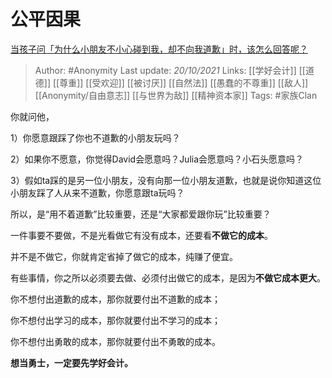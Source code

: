 # 公平因果
[当孩子问「为什么小朋友不小心碰到我，却不向我道歉」时，该怎么回答呢？](https://www.zhihu.com/question/468899632/answer/2173849616)

> Author: #Anonymity 
Last update: *20/10/2021* 
Links: [[学好会计]] [[道德]] [[尊重]] [[受欢迎]] [[被讨厌]] [[自然法]] [[愚蠢的不尊重]] [[敌人]] [[Anonymity/自由意志]] [[与世界为敌]] [[精神资本家]]
Tags:  #家族Clan 

你就问他，

1）你愿意跟踩了你也不道歉的小朋友玩吗？

2）如果你不愿意，你觉得David会愿意吗？Julia会愿意吗？小石头愿意吗？

3）假如ta踩的是另一位小朋友，没有向那一位小朋友道歉，也就是说你知道这位小朋友踩了人从来不道歉，你愿意跟ta玩吗？

所以，是“用不着道歉”比较重要，还是“大家都爱跟你玩”比较重要？

一件事要不要做，不是光看做它有没有成本，还要看**不做它的成本**。

并不是不做它，你就肯定省掉了做它的成本，纯赚了便宜。

有些事情，你之所以必须要去做、必须付出做它的成本，是因为**不做它成本更大**。

  

你不想付出道歉的成本，那你就要付出不道歉的成本；

你不想付出学习的成本，那你就要付出不学习的成本；

你不想付出勇敢的成本，那你就要付出不勇敢的成本。

**想当勇士，一定要先学好会计。**

